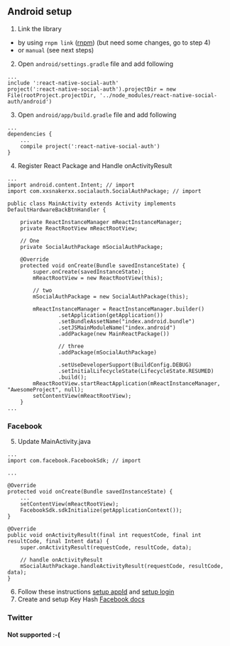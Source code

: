 ## Android setup

1. Link the library
  - by using `rnpm link` ([rnpm](https://github.com/rnpm/rnpm)) (but need some changes, go to step 4)
  - or `manual` (see next steps)
2. Open `android/settings.gradle` file and add following
```
...
include ':react-native-social-auth'
project(':react-native-social-auth').projectDir = new File(rootProject.projectDir, '../node_modules/react-native-social-auth/android')
```
3. Open `android/app/build.gradle` file and add following
```
...
dependencies {
    ...
    compile project(':react-native-social-auth')
}
```

4. Register React Package and Handle onActivityResult

```
...
import android.content.Intent; // import
import com.xxsnakerxx.socialauth.SocialAuthPackage; // import

public class MainActivity extends Activity implements DefaultHardwareBackBtnHandler {

    private ReactInstanceManager mReactInstanceManager;
    private ReactRootView mReactRootView;

    // One
    private SocialAuthPackage mSocialAuthPackage;

    @Override
    protected void onCreate(Bundle savedInstanceState) {
        super.onCreate(savedInstanceState);
        mReactRootView = new ReactRootView(this);

        // two
        mSocialAuthPackage = new SocialAuthPackage(this);

        mReactInstanceManager = ReactInstanceManager.builder()
                .setApplication(getApplication())
                .setBundleAssetName("index.android.bundle")
                .setJSMainModuleName("index.android")
                .addPackage(new MainReactPackage())

                // three
                .addPackage(mSocialAuthPackage)

                .setUseDeveloperSupport(BuildConfig.DEBUG)
                .setInitialLifecycleState(LifecycleState.RESUMED)
                .build();
        mReactRootView.startReactApplication(mReactInstanceManager, "AwesomeProject", null);
        setContentView(mReactRootView);
    }
...
```

### Facebook
5. Update MainActivity.java

```
...
import com.facebook.FacebookSdk; // import

...

@Override
protected void onCreate(Bundle savedInstanceState) {
    ...
    setContentView(mReactRootView);
    FacebookSdk.sdkInitialize(getApplicationContext());
}

@Override
public void onActivityResult(final int requestCode, final int resultCode, final Intent data) {
    super.onActivityResult(requestCode, resultCode, data);

    // handle onActivityResult
    mSocialAuthPackage.handleActivityResult(requestCode, resultCode, data);
}
```
6. Follow these instructions [setup appId](https://developers.facebook.com/docs/android/getting-started/#app_id) and [setup login](https://developers.facebook.com/docs/android/getting-started/#login_share)
7. Create and setup Key Hash [Facebook docs](https://developers.facebook.com/docs/android/getting-started/#create_hash)

### Twitter

#### Not supported :-(
